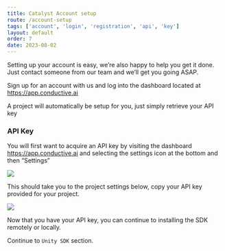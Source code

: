 ```yaml
---
title: Catalyst Account setup
route: /account-setup
tags: ['account', 'login', 'registration', 'api', 'key']
layout: default
order: 7
date: 2023-08-02
---
```


Setting up your account is easy, we’re also happy to help you get it done. Just contact someone from our team and we’ll get you going ASAP.

Sign up for an account with us and log into the dashboard located at https://app.conductive.ai

A project will automatically be setup for you, just simply retrieve your API key

### API Key

You will first want to acquire an API key by visiting the dashboard https://app.conductive.ai and selecting the settings icon at the bottom and then “Settings”

![](https://github.com/conductiveai/conductive-unity-sdk/blob/main/.github/settings.png?raw=true)

This should take you to the project settings below, copy your API key provided for your project.

![](https://github.com/conductiveai/conductive-unity-sdk/blob/main/.github/settings2.png?raw=true)

Now that you have your API key, you can continue to installing the SDK remotely or locally. 

Continue to `Unity SDK` section.